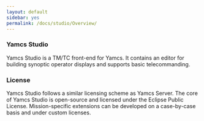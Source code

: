 ```yaml
---
layout: default
sidebar: yes
permalink: /docs/studio/Overview/
---
```


### Yamcs Studio
Yamcs Studio is a TM/TC front-end for Yamcs. It contains an editor for building synoptic operator displays and supports basic telecommanding.

### License
Yamcs Studio follows a similar licensing scheme as Yamcs Server. The core of Yamcs Studio is open-source and licensed under the Eclipse Public License. Mission-specific extensions can be developed on a case-by-case basis and under custom licenses.
